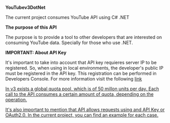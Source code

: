 <p><b>YouTubev3DotNet</b></p>

<p>The current project consumes YouTube API using C# .NET</p>

<p><b>The purpose of this API</b></p>

<p>The purpose is to provide a tool to other developers that are interested on consuming YouTube data. Specially for those who use .NET.</p>

<p><b>IMPORTANT: About API Key</b></p>

<p>It's important to take into account that API key requieres server IP to be registered. So, when using in local environments, the developer's public IP must be registered in the API key. This registration can be performed in Developers Console. For more information visit the following <a href="https://developers.google.com/youtube/2.0/deprecation_faq">link</p>

<p>In v3 exists a global quota pool, which is of 50 millon units per day. Each call to the API consumes a certain amount of quota, depending on the operation.</p>

<p>It's also important to mention that API allows requests using and API Key or OAuth2.0. In the current project, you can find an example for each case.</p>
